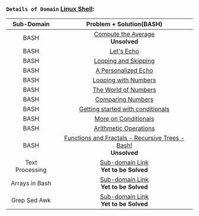 ### `Details of Domain` [Linux Shell](https://github.com/ybg345/HackerRank/tree/master/Linux%20Shell):

| Sub-Domain | Problem + Solution(BASH) | 
| :----: 	 | :----:  | 
|   BASH     |   [Compute the Average](https://www.hackerrank.com/challenges/bash-tutorials---compute-the-average) <br> __Unsolved__                        |
|   BASH     |   [Let's Echo](https://github.com/ybg345/HackerRank/blob/master/Linux%20Shell/Bash/Let's%20Echo.sh)    |
|   BASH     |   [Looping and Skipping](https://github.com/ybg345/HackerRank/blob/master/Linux%20Shell/Bash/Looping%20and%20Skipping.sh)    |
|   BASH     |   [A Personalized Echo](https://github.com/ybg345/HackerRank/blob/master/Linux%20Shell/Bash/A%20Personalized%20Echo.sh)    |
|   BASH     |   [Looping with Numbers](https://github.com/ybg345/HackerRank/blob/master/Linux%20Shell/Bash/Looping%20with%20Numbers.sh)    |
|   BASH     |   [The World of Numbers](https://github.com/ybg345/HackerRank/blob/master/Linux%20Shell/Bash/The%20World%20of%20Numbers.sh)    |
|   BASH     |   [Comparing Numbers](https://github.com/ybg345/HackerRank/blob/master/Linux%20Shell/Bash/Comparing%20Numbers.sh)    |
|   BASH     |   [Getting started with conditionals](https://github.com/ybg345/HackerRank/blob/master/Linux%20Shell/Bash/Getting%20started%20with%20conditionals.sh)    |
|   BASH     |   [More on Conditionals](https://github.com/ybg345/HackerRank/blob/master/Linux%20Shell/Bash/More%20on%20Conditionals.sh)    |
|   BASH     |   [Arithmetic Operations](https://github.com/ybg345/HackerRank/blob/master/Linux%20Shell/Bash/Arithmetic%20Operations.sh)    |
|   BASH     |   [Functions and Fractals - Recursive Trees - Bash!](https://www.hackerrank.com/challenges/fractal-trees-all) <br> __Unsolved__                        |  
|   Text Processing     |   [Sub-domain Link](https://www.hackerrank.com/domains/shell?filters%5Bsubdomains%5D%5B%5D=textpro) <br> __Yet to be Solved__   |
|   Arrays in Bash     |   [Sub-domain Link](https://www.hackerrank.com/domains/shell?filters%5Bsubdomains%5D%5B%5D=arrays-in-bash) <br> __Yet to be Solved__   |
|   Grep Sed Awk     |   [Sub-domain Link](https://www.hackerrank.com/domains/shell?filters%5Bsubdomains%5D%5B%5D=grep-sed-awk) <br> __Yet to be Solved__   |
